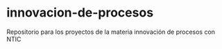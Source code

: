 # innovacion-de-procesos
Repositorio para los proyectos de la materia innovación de procesos con NTIC
